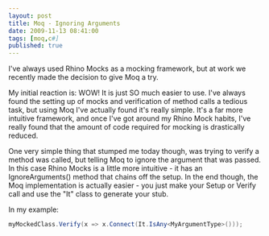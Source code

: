 ```yaml
---
layout: post
title: Moq - Ignoring Arguments
date: 2009-11-13 08:41:00
tags: [moq,c#]
published: true
---
```


I've always used Rhino Mocks as a mocking framework, but at work we recently made the decision to give 
Moq a try.

My initial reaction is: WOW! It is just SO much easier to use. I've always found the setting up of mocks 
and verification of method calls a tedious task, but using Moq I've actually found it's really simple. 
It's a far more intuitive framework, and once I've got around my Rhino Mock habits, I've really found 
that the amount of code required for mocking is drastically reduced.

One very simple thing that stumped me today though, was trying to verify a method was called, but telling 
Moq to ignore the argument that was passed. In this case Rhino Mocks is a little more intuitive - it has 
an IgnoreArguments() method that chains off the setup. In the end though, the Moq implementation is 
actually easier - you just make your Setup or Verify call and use the "It" class to generate your stub.

In my example:

```csharp
myMockedClass.Verify(x => x.Connect(It.IsAny<MyArgumentType>()));
```
